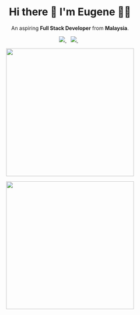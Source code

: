<h1 align='center'>
  Hi there 👋 I'm Eugene 👨‍💻
</h1>

<p align='center'>
  An aspiring <b>Full Stack Developer</b> from <b>Malaysia</b>.
</p>

<p align='center'>
  
  <a href="https://www.linkedin.com/in/eugene-goh-5236241a9/">
    <img src="https://img.shields.io/badge/linkedin-%230077B5.svg?&style=for-the-badge&logo=linkedin&logoColor=white" />
  </a>&nbsp;&nbsp;
  <a href="https://www.instagram.com/eugenegoh_/">
    <img src="https://img.shields.io/badge/instagram-%23E4405F.svg?&style=for-the-badge&logo=instagram&logoColor=white" />        
  </a>&nbsp;&nbsp;
  
</p>

<p align='center'>
  <a href="#"><img src="https://github-readme-stats.vercel.app/api?username=eugenegohh&show_icons=true&count_private=true&theme=dark" width="350">
  </a>
</p>

<p align="center">
  <a href="#"><img src="https://github-readme-stats.vercel.app/api/top-langs/?username=eugenegohh&layout=compact" width="350"></a>
  </p>

